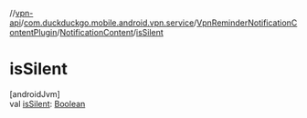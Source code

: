 //[vpn-api](../../../../index.md)/[com.duckduckgo.mobile.android.vpn.service](../../index.md)/[VpnReminderNotificationContentPlugin](../index.md)/[NotificationContent](index.md)/[isSilent](is-silent.md)

# isSilent

[androidJvm]\
val [isSilent](is-silent.md): [Boolean](https://kotlinlang.org/api/latest/jvm/stdlib/kotlin/-boolean/index.html)
